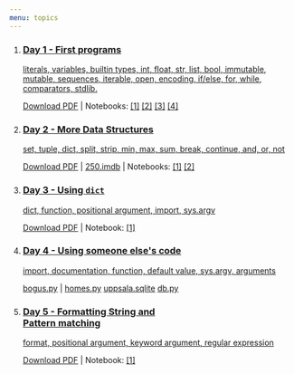 ```yaml
---
menu: topics
---
```



<ol id="topics">
<li>
<a href="lecture/1.pdf" download>
<h3>Day 1 - First programs</h3>

literals, variables, builtin types, int, float, str, list, bool,
immutable, mutable, sequences, iterable, open,
encoding, if/else, for, while, comparators, stdlib.
</a>
<p class="notebook-links">
<a href="lecture/1.pdf" download>Download PDF</a> |
Notebooks:
<a
href="http://nbviewer.jupyter.org/github/NBISweden/PythonCourse/blob/ht18/exercises/day1/Day_1_Exercise_1.ipynb">[1]</a>
<a href="http://nbviewer.jupyter.org/github/NBISweden/PythonCourse/blob/ht18/exercises/day1/Day_1_Exercise_2.ipynb">[2]</a>
<a
href="http://nbviewer.jupyter.org/github/NBISweden/PythonCourse/blob/ht18/exercises/day1/Day_1_Exercise_3.ipynb">[3]</a>
<a
href="http://nbviewer.jupyter.org/github/NBISweden/PythonCourse/blob/ht18/exercises/day1/Day_1_Exercise_4.ipynb">[4]</a>

</p>
</li>

<li>
<a href="lecture/2">
<h3>Day 2 - More Data Structures</h3>

set, tuple, dict, split, strip, min, max, sum, break, continue, and, or, not
</a>
<p class="notebook-links">
<a href="lecture/2.pdf" download>Download PDF</a> |
<a href="https://github.com/NBISweden/PythonCourse/raw/ht17/imdb/250.imdb" download>250.imdb</a> |
Notebooks:
<a href="http://nbviewer.jupyter.org/github/NBISweden/PythonCourse/blob/ht18/exercises/day2/Day_2_Exercise_1.ipynb">[1]</a>
<a href="http://nbviewer.jupyter.org/github/NBISweden/PythonCourse/blob/ht18/exercises/day2/Day_2_Exercise_2.ipynb">[2]</a>
</p>
</li>

<li>
<a href="lecture/3">
<h3>Day 3 - Using <code>dict</code></h3>

dict, function, positional argument, import, sys.argv
</a>
<p class="notebook-links">
<a href="lecture/3.pdf" download>Download PDF</a> |
Notebook:
<a href="http://nbviewer.jupyter.org/github/NBISweden/PythonCourse/blob/ht18/exercises/day3/Day_3_Exercise_1.ipynb">[1]</a>
</p>
</li>

<li>
<a href="lecture/4" class="no-keynote">
<h3>Day 4 - Using someone else's code</h3>

import, documentation, function, default value, sys.argv, arguments
</a>
<p class="notebook-links">
<a href="https://raw.githubusercontent.com/NBISweden/PythonCourse/ht17/assignment/bogus.py">bogus.py</a>
|
<a href="https://raw.githubusercontent.com/NBISweden/PythonCourse/ht17/homes/homes.py">homes.py</a>
<a href="https://github.com/NBISweden/PythonCourse/raw/ht17/homes/uppsala.sqlite">uppsala.sqlite</a>
<a href="https://github.com/NBISweden/PythonCourse/raw/ht17/homes/db.py">db.py</a>
</p>
</li>

<li>
<a href="lecture/5">
<h3>Day 5 - Formatting String and <br>Pattern matching</h3>

format, positional argument, keyword argument, regular expression
</a>
<p class="notebook-links">
<a href="lecture/5.pdf" download>Download PDF</a> |
Notebook:
<a href="http://nbviewer.jupyter.org/github/NBISweden/PythonCourse/blob/ht18/exercises/day5/Day_5_Exercise_1.ipynb">[1]</a>
</p>
</li>

</ol>
